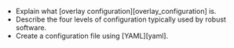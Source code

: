 -   Explain what [overlay configuration][overlay_configuration] is.
-   Describe the four levels of configuration typically used by robust software.
-   Create a configuration file using [YAML][yaml].
